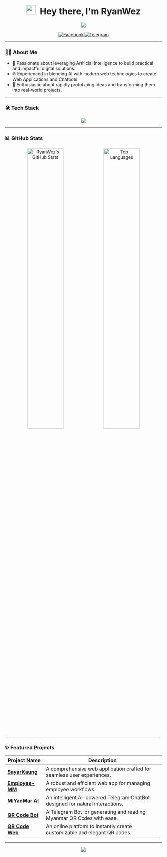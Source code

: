 <div align="center">

# <img src="https://raw.githubusercontent.com/MartinHeinz/MartinHeinz/master/wave.gif" width="30px"> &nbsp;Hey there, I'm RyanWez

<a href="https://github.com/RyanWez">
  <img src="https://readme-typing-svg.herokuapp.com?font=Space+Grotesk&size=24&color=6366F1&center=true&vCenter=true&width=420&lines=AI+Enthusiast;Creative+Builder;Web+Developer" />
</a>

<p>
  <a href="https://www.facebook.com/ryanwez0" target="_blank">
    <img src="https://img.shields.io/badge/Facebook-1877F2?style=for-the-badge&logo=facebook&logoColor=white" alt="Facebook">
  </a>
  <a href="https://t.me/RyanWez" target="_blank">
    <img src="https://img.shields.io/badge/Telegram-2AABEE?style=for-the-badge&logo=telegram&logoColor=white" alt="Telegram">
  </a>
</p>

</div>

---

### 👨‍💻 **About Me**

- 🤖 Passionate about leveraging Artificial Intelligence to build practical and impactful digital solutions.  
- 🌐 Experienced in blending AI with modern web technologies to create Web Applications and Chatbots.  
- 🚀 Enthusiastic about rapidly prototyping ideas and transforming them into real-world projects.  

---

### 🛠️ **Tech Stack**

<p align="center">
  <a href="https://skillicons.dev">
    <img src="https://skillicons.dev/icons?i=nextjs,react,ts,tailwind,nodejs,prisma,postgres,vercel,git,github" />
  </a>
</p>

---

### 📊 **GitHub Stats**

<div align="center">
  <img width="48%" src="https://github-readme-stats.vercel.app/api?username=RyanWez&show_icons=true&theme=transparent&hide_border=true&title_color=6366F1&icon_color=A855F7" alt="RyanWez's GitHub Stats" /> 
  <img width="48%" src="https://github-readme-stats.vercel.app/api/top-langs/?username=RyanWez&layout=compact&theme=transparent&hide_border=true&title_color=6366F1&text_color=FFFFFF" alt="Top Languages" />
</div>

---

### ✨ **Featured Projects**

| Project Name                                                              | Description                                                                 |
| ------------------------------------------------------------------------- | --------------------------------------------------------------------------- |
| **[SayarKaung](https://sayarkaung.vercel.app)** | A comprehensive web application crafted for seamless user experiences.       |
| **[Employee-MM](https://employee-mm.vercel.app)** | A robust and efficient web app for managing employee workflows.              |
| **[MiYanMar AI](https://t.me/miyanmarChatBot)** | An intelligent AI-powered Telegram ChatBot designed for natural interactions.|
| **[QR Code Bot](https://t.me/qrmmbot)** | A Telegram Bot for generating and reading Myanmar QR Codes with ease.        |
| **[QR Code Web](https://ryanwez.github.io/QR-Code/)** | An online platform to instantly create customizable and elegant QR codes.    |

---

<p align="center">
  <img src="https://capsule-render.vercel.app/api?type=waving&color=gradient&height=100&section=footer"/>
</p>

